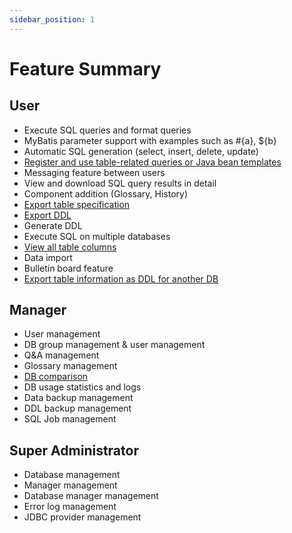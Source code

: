 ```yaml
---
sidebar_position: 1
---
```


# Feature Summary

## User

- Execute SQL queries and format queries
- MyBatis parameter support with examples such as #\{a\}, $\{b\}
- Automatic SQL generation (select, insert, delete, update)
- [Register and use table-related queries or Java bean templates](./user/05-table-template-create.md)
- Messaging feature between users
- View and download SQL query results in detail
- Component addition (Glossary, History)
- [Export table specification](./user/01-table-spec-export.md)
- [Export DDL](./user/04-table-ddl-export.md)
- Generate DDL
- Execute SQL on multiple databases
- [View all table columns](./user/03-table-all-column-search.md)
- Data import
- Bulletin board feature
- [Export table information as DDL for another DB](./user/02-table-ddl-converter.md)

## Manager

- User management
- DB group management & user management
- Q&A management
- Glossary management
- [DB comparison](./manager/01-db-diff.md)
- DB usage statistics and logs
- Data backup management
- DDL backup management
- SQL Job management

## Super Administrator

- Database management
- Manager management
- Database manager management
- Error log management
- JDBC provider management
